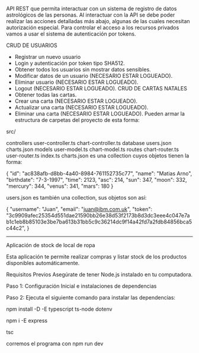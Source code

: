 API REST que permita interactuar con un sistema de registro de datos astrológicos de las personas. Al interactuar con la API se debe poder realizar las acciones detalladas más abajo, algunas de las cuales necesitan autorización especial. Para controlar el acceso a los recursos privados vamos a usar el sistema de autenticación por tokens.

CRUD DE USUARIOS
-   Registrar un nuevo usuario
-   Login y autenticación por token tipo SHA512.
-   Obtener todos los usuarios sin mostrar datos sensibles.
-   Modificar datos de un usuario (NECESARIO ESTAR LOGUEADO).
-   Eliminar usuario (NECESARIO ESTAR LOGUEADO).
-   Logout (NECESARIO ESTAR LOGUEADO).
CRUD DE CARTAS NATALES
-   Obtener todas las cartas.
-   Crear una carta (NECESARIO ESTAR LOGUEADO).
-   Actualizar una carta (NECESARIO ESTAR LOGUEADO).
-   Eliminar una carta (NECESARIO ESTAR LOGUEADO).
Pueden armar la estructura de carpetas del proyecto de esta forma:

src/

controllers
user-controller.ts
chart-controller.ts
database
users.json
charts.json
models
user-model.ts
chart-model.ts
routes
chart-router.ts
user-router.ts
index.ts
charts.json es una collection cuyos objetos tienen la forma:

{ "id": "ac838afb-d8bb-4a40-8984-761152735c77", "name": "Matias Arno", "birthdate": "7-3-1997", "time": 2123, "asc": 214, "sun": 347, "moon": 332, "mercury": 344, "venus": 341, "mars": 180 }

users.json es también una collection, sus objetos son así:

{ "username": "Juan", "email": "juan@ibm.com.uk", "token": "3c9909afec25354d551dae21590bb26e38d53f2173b8d3dc3eee4c047e7ab1c1eb8b85103e3be7ba613b31bb5c9c36214dc9f14a42fd7a2fdb84856bca5c44c2", }




-----------------------------------------------------------------

Aplicación de stock de local de ropa

Esta aplicación te permite realizar compras y listar stock de los productos disponibles automáticamente.

Requisitos Previos Asegúrate de tener Node.js instalado en tu computadora. 

Paso 1: Configuración Inicial e instalaciones de dependencias 

Paso 2: Ejecuta el siguiente comando para instalar las dependencias:

npm install -D -E typescript ts-node dotenv

npm i -E express

tsc

corremos el programa con npm run dev
